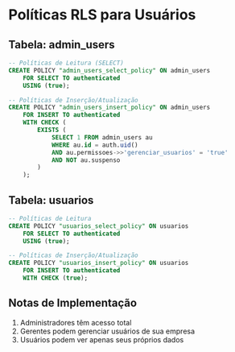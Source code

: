 # Políticas RLS para Usuários

## Tabela: admin_users

```sql
-- Políticas de Leitura (SELECT)
CREATE POLICY "admin_users_select_policy" ON admin_users
    FOR SELECT TO authenticated
    USING (true);

-- Políticas de Inserção/Atualização
CREATE POLICY "admin_users_insert_policy" ON admin_users
    FOR INSERT TO authenticated
    WITH CHECK (
        EXISTS (
            SELECT 1 FROM admin_users au
            WHERE au.id = auth.uid()
            AND au.permissoes->>'gerenciar_usuarios' = 'true'
            AND NOT au.suspenso
        )
    );
```

## Tabela: usuarios

```sql
-- Políticas de Leitura
CREATE POLICY "usuarios_select_policy" ON usuarios
    FOR SELECT TO authenticated
    USING (true);

-- Políticas de Inserção/Atualização
CREATE POLICY "usuarios_insert_policy" ON usuarios
    FOR INSERT TO authenticated
    WITH CHECK (true);
```

## Notas de Implementação

1. Administradores têm acesso total
2. Gerentes podem gerenciar usuários de sua empresa
3. Usuários podem ver apenas seus próprios dados